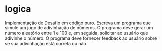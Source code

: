 # logica
Implementação de Desafio em código puro.
Escreva um programa que simule um jogo de adivinhação de números. O programa deve gerar um número aleatório entre 1 e 100 e, em seguida, solicitar ao usuário que adivinhe o número. O programa deve fornecer feedback ao usuário sobre se sua adivinhação está correta ou não.
